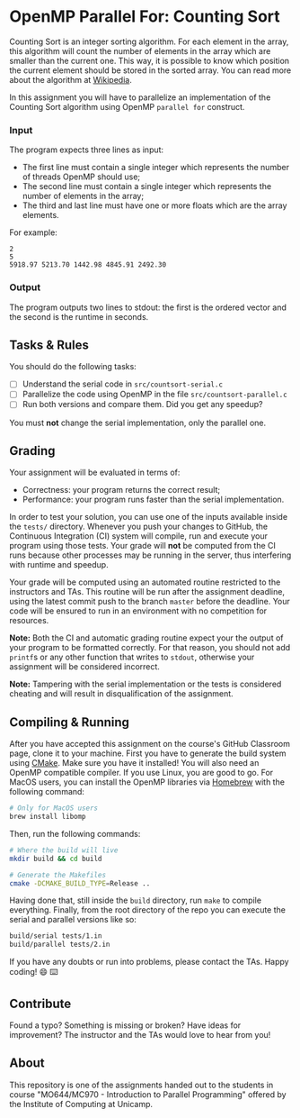 OpenMP Parallel For: Counting Sort
================================================================================

Counting Sort is an integer sorting algorithm. For each element in the array,
this algorithm will count the number of elements in the array which are
smaller than the current one. This way, it is possible to know which position
the current element should be stored in the sorted array. You can read more
about the algorithm at [Wikipedia][wiki].

In this assignment you will have to parallelize an implementation of the
Counting Sort algorithm using OpenMP `parallel for` construct.

[wiki]: https://en.wikipedia.org/wiki/Counting_sort

### Input

The program expects three lines as input:

- The first line must contain a single integer which represents the number of
  threads OpenMP should use;
- The second line must contain a single integer which represents the number of
  elements in the array;
- The third and last line must have one or more floats which are the array
  elements.

For example:

```
2
5
5918.97 5213.70 1442.98 4845.91 2492.30
```

### Output

The program outputs two lines to stdout: the first is the ordered vector and the
second is the runtime in seconds.

Tasks & Rules
--------------------------------------------------------------------------------

You should do the following tasks:

- [ ] Understand the serial code in `src/countsort-serial.c`
- [ ] Parallelize the code using OpenMP in the file `src/countsort-parallel.c`
- [ ] Run both versions and compare them. Did you get any speedup?

You must **not** change the serial implementation, only the parallel one.

Grading
--------------------------------------------------------------------------------

Your assignment will be evaluated in terms of:

- Correctness: your program returns the correct result;
- Performance: your program runs faster than the serial implementation.

In order to test your solution, you can use one of the inputs available inside
the `tests/` directory. Whenever you push your changes to GitHub, the Continuous
Integration (CI) system will compile, run and execute your program using those
tests. Your grade will **not** be computed from the CI runs because other
processes may be running in the server, thus interfering with runtime and
speedup.

Your grade will be computed using an automated routine restricted to the
instructors and TAs. This routine will be run after the assignment deadline,
using the latest commit push to the branch `master` before the deadline. Your
code will be ensured to run in an environment with no competition for resources.

**Note:** Both the CI and automatic grading routine expect your the output of
your program to be formatted correctly. For that reason, you should not add
`printf`s or any other function that writes to `stdout`, otherwise your
assignment will be considered incorrect.

**Note:** Tampering with the serial implementation or the tests is considered
cheating and will result in disqualification of the assignment.

Compiling & Running
--------------------------------------------------------------------------------

After you have accepted this assignment on the course's GitHub Classroom page,
clone it to your machine. First you have to generate the build system using
[CMake](https://cmake.org/). Make sure you have it installed! You will also need
an OpenMP compatible compiler. If you use Linux, you are good to go. For MacOS
users, you can install the OpenMP libraries via [Homebrew](https://brew.sh/)
with the following command:

```bash
# Only for MacOS users
brew install libomp
```

Then, run the following commands:

```bash
# Where the build will live
mkdir build && cd build

# Generate the Makefiles
cmake -DCMAKE_BUILD_TYPE=Release ..
```

Having done that, still inside the `build` directory, run `make` to compile
everything. Finally, from the root directory of the repo you can execute the
serial and parallel versions like so:

```bash
build/serial tests/1.in
build/parallel tests/2.in
```

If you have any doubts or run into problems, please contact the TAs. Happy
coding! :smile: :keyboard:

Contribute
--------------------------------------------------------------------------------

Found a typo? Something is missing or broken? Have ideas for improvement? The
instructor and the TAs would love to hear from you!

About
--------------------------------------------------------------------------------

This repository is one of the assignments handed out to the students in course
"MO644/MC970 - Introduction to Parallel Programming" offered by the Institute of
Computing at Unicamp.
